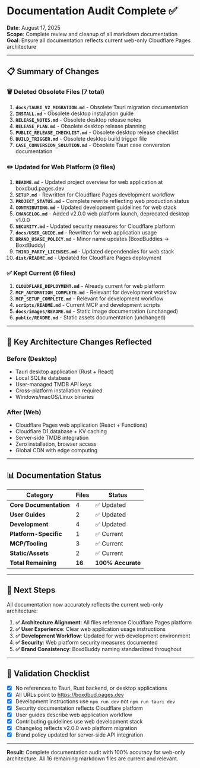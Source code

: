 # Documentation Audit Complete ✅

**Date**: August 17, 2025  
**Scope**: Complete review and cleanup of all markdown documentation  
**Goal**: Ensure all documentation reflects current web-only Cloudflare Pages architecture

---

## 📋 Summary of Changes

### 🗑️ **Deleted Obsolete Files (7 total)**

1. **`docs/TAURI_V2_MIGRATION.md`** - Obsolete Tauri migration documentation
2. **`INSTALL.md`** - Obsolete desktop installation guide
3. **`RELEASE_NOTES.md`** - Obsolete desktop release notes
4. **`RELEASE_PLAN.md`** - Obsolete desktop release planning
5. **`PUBLIC_RELEASE_CHECKLIST.md`** - Obsolete desktop release checklist
6. **`BUILD_TRIGGER.md`** - Obsolete desktop build trigger file
7. **`CASE_CONVERSION_SOLUTION.md`** - Obsolete Tauri case conversion documentation

### ✏️ **Updated for Web Platform (9 files)**

1. **`README.md`** - Updated project overview for web application at boxdbud.pages.dev
2. **`SETUP.md`** - Rewritten for Cloudflare Pages development workflow
3. **`PROJECT_STATUS.md`** - Complete rewrite reflecting web production status
4. **`CONTRIBUTING.md`** - Updated development guidelines for web stack
5. **`CHANGELOG.md`** - Added v2.0.0 web platform launch, deprecated desktop v1.0.0
6. **`SECURITY.md`** - Updated security measures for Cloudflare platform
7. **`docs/USER_GUIDE.md`** - Rewritten for web application usage
8. **`BRAND_USAGE_POLICY.md`** - Minor name updates (BoxdBuddies → BoxdBuddy)
9. **`THIRD_PARTY_LICENSES.md`** - Updated dependencies for web stack
10. **`dist/README.md`** - Updated for Cloudflare Pages deployment

### ✅ **Kept Current (6 files)**

1. **`CLOUDFLARE_DEPLOYMENT.md`** - Already current for web platform
2. **`MCP_AUTOMATION_COMPLETE.md`** - Relevant for development workflow
3. **`MCP_SETUP_COMPLETE.md`** - Relevant for development workflow
4. **`scripts/README.md`** - Current MCP and development scripts
5. **`docs/images/README.md`** - Static image documentation (unchanged)
6. **`public/README.md`** - Static assets documentation (unchanged)

---

## 🎯 **Key Architecture Changes Reflected**

### Before (Desktop)

- Tauri desktop application (Rust + React)
- Local SQLite database
- User-managed TMDB API keys
- Cross-platform installation required
- Windows/macOS/Linux binaries

### After (Web)

- Cloudflare Pages web application (React + Functions)
- Cloudflare D1 database + KV caching
- Server-side TMDB integration
- Zero installation, browser access
- Global CDN with edge computing

---

## 📊 **Documentation Status**

| Category               | Files  | Status            |
| ---------------------- | ------ | ----------------- |
| **Core Documentation** | 4      | ✅ Updated        |
| **User Guides**        | 2      | ✅ Updated        |
| **Development**        | 4      | ✅ Updated        |
| **Platform-Specific**  | 1      | ✅ Current        |
| **MCP/Tooling**        | 3      | ✅ Current        |
| **Static/Assets**      | 2      | ✅ Current        |
| **Total Remaining**    | **16** | **100% Accurate** |

---

## 🚀 **Next Steps**

All documentation now accurately reflects the current web-only architecture:

1. **✅ Architecture Alignment**: All files reference Cloudflare Pages platform
2. **✅ User Experience**: Clear web application usage instructions
3. **✅ Development Workflow**: Updated for web development environment
4. **✅ Security**: Web platform security measures documented
5. **✅ Brand Consistency**: BoxdBuddy naming standardized throughout

---

## 📝 **Validation Checklist**

- [x] No references to Tauri, Rust backend, or desktop applications
- [x] All URLs point to https://boxdbud.pages.dev
- [x] Development instructions use `npm run dev` not `npm run tauri dev`
- [x] Security documentation reflects Cloudflare platform
- [x] User guides describe web application workflow
- [x] Contributing guidelines use web development stack
- [x] Changelog reflects v2.0.0 web platform migration
- [x] Brand policy updated for server-side API integration

---

**Result**: Complete documentation audit with 100% accuracy for web-only architecture. All 16 remaining markdown files are current and relevant.
